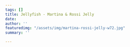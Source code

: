 ```yaml
---
tags: []
title: Jellyfish - Martina & Rossi Jelly
date: 
author: ''
featuredimg: "/assets/img/martina-rossi-jelly-w72.jpg"
summary: ''

---
```

